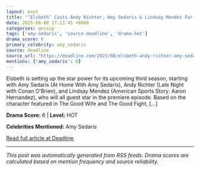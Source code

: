 ```yaml
---
layout: post
title: "‘Elsbeth’ Casts Andy Richter, Amy Sedaris & Lindsay Mendez For Season 3 Premiere"
date: 2025-08-08 17:13:45 +0000
categories: gossip
tags: ['amy-sedaris', 'source-deadline', 'drama-hot']
drama_score: 6
primary_celebrity: amy_sedaris
source: deadline
source_url: "https://deadline.com/2025/08/elsbeth-andy-richter-amy-sedaris-lindsay-mendez-season-3-1236482433/"
mentions: {'amy_sedaris': 6}
---
```


Elsbeth is setting up the star power for its upcoming third season, starting with Amy Sedaris (At Home With Amy Sedaris), Andy Richter (Late Night with Conan O’Brien), and Lindsay Mendez (American Sports Story: Aaron Hernandez), who will all guest star in the premiere episode. Based on the character featured in The Good Wife and The Good Fight, […]

**Drama Score:** 6 | **Level:** HOT

**Celebrities Mentioned:** Amy Sedaris

[Read full article at Deadline](https://deadline.com/2025/08/elsbeth-andy-richter-amy-sedaris-lindsay-mendez-season-3-1236482433/)

---
*This post was automatically generated from RSS feeds. Drama scores are calculated based on mention frequency and source reliability.*
